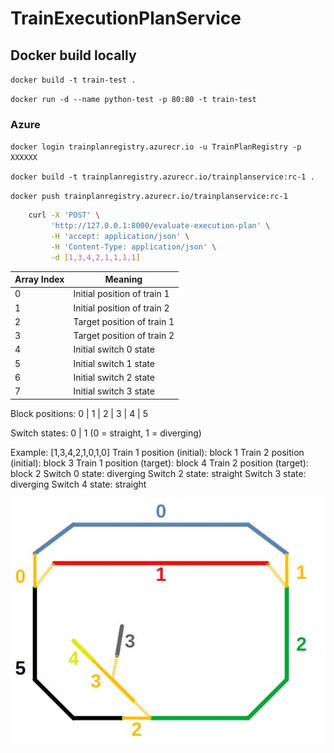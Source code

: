 # TrainExecutionPlanService

## Docker build locally
```docker build -t train-test .```

```docker run -d --name python-test -p 80:80 -t train-test```


### Azure
```docker login trainplanregistry.azurecr.io -u TrainPlanRegistry -p XXXXXX```

```docker build -t trainplanregistry.azurecr.io/trainplanservice:rc-1 .```

```docker push trainplanregistry.azurecr.io/trainplanservice:rc-1```

```bash
    curl -X 'POST' \
         'http://127.0.0.1:8000/evaluate-execution-plan' \
         -H 'accept: application/json' \
         -H 'Content-Type: application/json' \
         -d [1,3,4,2,1,1,1,1]
```

| Array Index | Meaning                     |
|-------------|-----------------------------|
| 0           | Initial position of train 1 |
| 1           | Initial position of train 2 |
| 2           | Target position of train 1  |
| 3           | Target position of train 2  |
| 4           | Initial switch 0 state      | 
| 5           | Initial switch 1 state      | 
| 6           | Initial switch 2 state      | 
| 7           | Initial switch 3 state      |

Block positions: 0 | 1 | 2 | 3 | 4 | 5

Switch states: 0 | 1 (0 = straight, 1 = diverging)

Example: [1,3,4,2,1,0,1,0]
Train 1 position (initial): block 1
Train 2 position (initial): block 3
Train 1 position (target): block 4
Train 2 position (target): block 2
Switch 0 state: diverging
Switch 2 state: straight
Switch 3 state: diverging
Switch 4 state: straight

![](./RailwayTrack.jpg)
